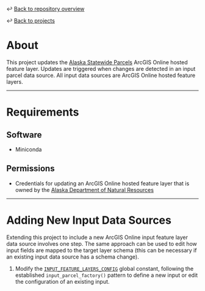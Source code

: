 ↩️ [Back to repository overview](../../README.md)

↩️ [Back to projects](../README.md)

# About

This project updates the [Alaska Statewide Parcels](https://soa-dnr.maps.arcgis.com/home/item.html?id=458be3d8aafa47cd882af05cee983f6b) ArcGIS Online hosted feature layer. Updates are triggered when changes are detected in an input parcel data source. All input data sources are ArcGIS Online hosted feature layers.

---
# Requirements

## Software
* Miniconda
## Permissions
* Credentials for updating an ArcGIS Online hosted feature layer that is owned by the [Alaska Department of Natural Resources](https://soa-dnr.maps.arcgis.com/home/index.html)

---
# Adding New Input Data Sources

Extending this project to include a new ArcGIS Online input feature layer data source involves one step. The same approach can be used to edit how input fields are mapped to the target layer schema (this can be necessary if an existing input data source has a schema change).

1. Modify the [`INPUT_FEATURE_LAYERS_CONFIG`](./config/inputs_config.py#L96) global constant, following the established `input_parcel_factory()` pattern to define a new input or edit the configuration of an existing input.